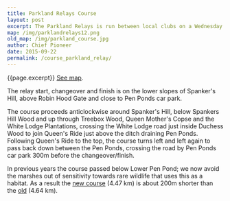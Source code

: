 ```yaml
---
title: Parkland Relays Course
layout: post
excerpt: The Parkland Relays is run between local clubs on a Wednesday summer's evening in Richmond Park.
map: /img/parklandrelays12.png
old_map: /img/parkland_course.jpg
author: Chief Pioneer
date: 2015-09-22
permalink: /course_parkland_relay/
---
```


{{page.excerpt}} <a href="{{page.map}}">See map</a>.

The relay start, changeover and finish is on the lower slopes of Spanker's Hill, above Robin Hood Gate and
close to Pen Ponds car park.

The course proceeds anticlockwise around Spanker's Hill, below Spankers Hill Wood and up through Treebox Wood,
Queen Mother's Copse and the White Lodge Plantations, crossing the White Lodge road just inside Duchess Wood to
join Queen's Ride just above the ditch draining Pen Ponds. Following Queen's Ride to the top, the course turns
left and left again to pass back down between the Pen Ponds, crossing the road by Pen Ponds car park 300m before
the changeover/finish.

In previous years the course passed below Lower Pen Pond; we now avoid the marshes out of sensitivity towards
rare wildlife that uses this as a habitat. As a result the <a href="{{map}}">new course</a> (4.47 km) is about
200m shorter than the <a href="{{old_map}}">old</a> (4.64 km).
